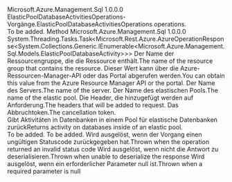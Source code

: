 <Type Name="IElasticPoolDatabaseActivitiesOperations" FullName="Microsoft.Azure.Management.Sql.IElasticPoolDatabaseActivitiesOperations">
  <TypeSignature Language="C#" Value="public interface IElasticPoolDatabaseActivitiesOperations" />
  <TypeSignature Language="ILAsm" Value=".class public interface auto ansi abstract IElasticPoolDatabaseActivitiesOperations" />
  <TypeSignature Language="DocId" Value="T:Microsoft.Azure.Management.Sql.IElasticPoolDatabaseActivitiesOperations" />
  <TypeSignature Language="VB.NET" Value="Public Interface IElasticPoolDatabaseActivitiesOperations" />
  <TypeSignature Language="F#" Value="type IElasticPoolDatabaseActivitiesOperations = interface" />
  <AssemblyInfo>
    <AssemblyName>Microsoft.Azure.Management.Sql</AssemblyName>
    <AssemblyVersion>1.0.0.0</AssemblyVersion>
  </AssemblyInfo>
  <Interfaces />
  <Docs>
    <summary>
            <span data-ttu-id="fe16d-101">ElasticPoolDatabaseActivitiesOperations-Vorgänge.</span><span class="sxs-lookup"><span data-stu-id="fe16d-101">ElasticPoolDatabaseActivitiesOperations operations.</span></span>
            </summary>
    <remarks>To be added.</remarks>
  </Docs>
  <Members>
    <Member MemberName="ListByElasticPoolWithHttpMessagesAsync">
      <MemberSignature Language="C#" Value="public System.Threading.Tasks.Task&lt;Microsoft.Rest.Azure.AzureOperationResponse&lt;System.Collections.Generic.IEnumerable&lt;Microsoft.Azure.Management.Sql.Models.ElasticPoolDatabaseActivity&gt;&gt;&gt; ListByElasticPoolWithHttpMessagesAsync (string resourceGroupName, string serverName, string elasticPoolName, System.Collections.Generic.Dictionary&lt;string,System.Collections.Generic.List&lt;string&gt;&gt; customHeaders = null, System.Threading.CancellationToken cancellationToken = null);" />
      <MemberSignature Language="ILAsm" Value=".method public hidebysig newslot virtual instance class System.Threading.Tasks.Task`1&lt;class Microsoft.Rest.Azure.AzureOperationResponse`1&lt;class System.Collections.Generic.IEnumerable`1&lt;class Microsoft.Azure.Management.Sql.Models.ElasticPoolDatabaseActivity&gt;&gt;&gt; ListByElasticPoolWithHttpMessagesAsync(string resourceGroupName, string serverName, string elasticPoolName, class System.Collections.Generic.Dictionary`2&lt;string, class System.Collections.Generic.List`1&lt;string&gt;&gt; customHeaders, valuetype System.Threading.CancellationToken cancellationToken) cil managed" />
      <MemberSignature Language="DocId" Value="M:Microsoft.Azure.Management.Sql.IElasticPoolDatabaseActivitiesOperations.ListByElasticPoolWithHttpMessagesAsync(System.String,System.String,System.String,System.Collections.Generic.Dictionary{System.String,System.Collections.Generic.List{System.String}},System.Threading.CancellationToken)" />
      <MemberSignature Language="F#" Value="abstract member ListByElasticPoolWithHttpMessagesAsync : string * string * string * System.Collections.Generic.Dictionary&lt;string, System.Collections.Generic.List&lt;string&gt;&gt; * System.Threading.CancellationToken -&gt; System.Threading.Tasks.Task&lt;Microsoft.Rest.Azure.AzureOperationResponse&lt;seq&lt;Microsoft.Azure.Management.Sql.Models.ElasticPoolDatabaseActivity&gt;&gt;&gt;" Usage="iElasticPoolDatabaseActivitiesOperations.ListByElasticPoolWithHttpMessagesAsync (resourceGroupName, serverName, elasticPoolName, customHeaders, cancellationToken)" />
      <MemberType>Method</MemberType>
      <AssemblyInfo>
        <AssemblyName>Microsoft.Azure.Management.Sql</AssemblyName>
        <AssemblyVersion>1.0.0.0</AssemblyVersion>
      </AssemblyInfo>
      <ReturnValue>
        <ReturnType>System.Threading.Tasks.Task&lt;Microsoft.Rest.Azure.AzureOperationResponse&lt;System.Collections.Generic.IEnumerable&lt;Microsoft.Azure.Management.Sql.Models.ElasticPoolDatabaseActivity&gt;&gt;&gt;</ReturnType>
      </ReturnValue>
      <Parameters>
        <Parameter Name="resourceGroupName" Type="System.String" />
        <Parameter Name="serverName" Type="System.String" />
        <Parameter Name="elasticPoolName" Type="System.String" />
        <Parameter Name="customHeaders" Type="System.Collections.Generic.Dictionary&lt;System.String,System.Collections.Generic.List&lt;System.String&gt;&gt;" />
        <Parameter Name="cancellationToken" Type="System.Threading.CancellationToken" />
      </Parameters>
      <Docs>
        <param name="resourceGroupName">
            <span data-ttu-id="fe16d-102">Der Name der Ressourcengruppe, die die Ressource enthält.</span><span class="sxs-lookup"><span data-stu-id="fe16d-102">The name of the resource group that contains the resource.</span></span> <span data-ttu-id="fe16d-103">Dieser Wert kann über die Azure-Ressourcen-Manager-API oder das Portal abgerufen werden.</span><span class="sxs-lookup"><span data-stu-id="fe16d-103">You can obtain this value from the Azure Resource Manager API or the portal.</span></span>
            </param>
        <param name="serverName">
            <span data-ttu-id="fe16d-104">Der Name des Servers.</span><span class="sxs-lookup"><span data-stu-id="fe16d-104">The name of the server.</span></span>
            </param>
        <param name="elasticPoolName">
            <span data-ttu-id="fe16d-105">Der Name des elastischen Pools.</span><span class="sxs-lookup"><span data-stu-id="fe16d-105">The name of the elastic pool.</span></span>
            </param>
        <param name="customHeaders">
            <span data-ttu-id="fe16d-106">Die Header, die hinzugefügt werden auf Anforderung.</span><span class="sxs-lookup"><span data-stu-id="fe16d-106">The headers that will be added to request.</span></span>
            </param>
        <param name="cancellationToken">
            <span data-ttu-id="fe16d-107">Das Abbruchtoken.</span><span class="sxs-lookup"><span data-stu-id="fe16d-107">The cancellation token.</span></span>
            </param>
        <summary>
            <span data-ttu-id="fe16d-108">Gibt Aktivitäten in Datenbanken in einem Pool für elastische Datenbanken zurück</span><span class="sxs-lookup"><span data-stu-id="fe16d-108">Returns activity on databases inside of an elastic pool.</span></span>
            </summary>
        <returns>To be added.</returns>
        <remarks>To be added.</remarks>
        <exception cref="T:Microsoft.Rest.Azure.CloudException">
            <span data-ttu-id="fe16d-109">Wird ausgelöst, wenn der Vorgang einen ungültigen Statuscode zurückgegeben hat.</span><span class="sxs-lookup"><span data-stu-id="fe16d-109">Thrown when the operation returned an invalid status code</span></span>
            </exception>
        <exception cref="T:Microsoft.Rest.SerializationException">
            <span data-ttu-id="fe16d-110">Wird ausgelöst, wenn nicht die Antwort zu deserialisieren.</span><span class="sxs-lookup"><span data-stu-id="fe16d-110">Thrown when unable to deserialize the response</span></span>
            </exception>
        <exception cref="T:Microsoft.Rest.ValidationException">
            <span data-ttu-id="fe16d-111">Wird ausgelöst, wenn ein erforderlicher Parameter null ist.</span><span class="sxs-lookup"><span data-stu-id="fe16d-111">Thrown when a required parameter is null</span></span>
            </exception>
      </Docs>
    </Member>
  </Members>
</Type>